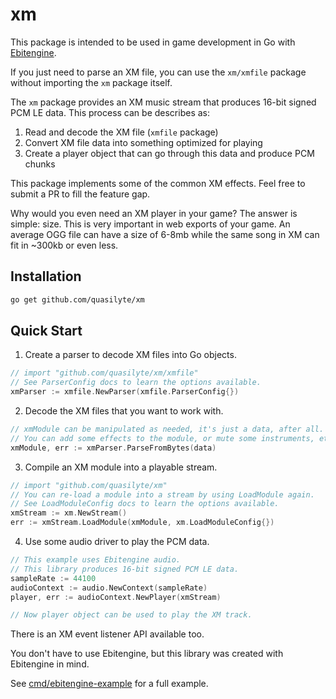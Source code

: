 # xm

This package is intended to be used in game development in Go with [Ebitengine](https://github.com/hajimehoshi/ebiten/).

If you just need to parse an XM file, you can use the `xm/xmfile` package without importing the `xm` package itself.

The `xm` package provides an XM music stream that produces 16-bit signed PCM LE data. This process can be describes as:

1. Read and decode the XM file (`xmfile` package)
2. Convert XM file data into something optimized for playing
3. Create a player object that can go through this data and produce PCM chunks

This package implements some of the common XM effects. Feel free to submit a PR to fill the feature gap.

Why would you even need an XM player in your game? The answer is simple: size. This is very important in web exports of your game. An average OGG file can have a size of 6-8mb while the same song in XM can fit in ~300kb or even less.

## Installation

```bash
go get github.com/quasilyte/xm
```

## Quick Start

1. Create a parser to decode XM files into Go objects.

```go
// import "github.com/quasilyte/xm/xmfile"
// See ParserConfig docs to learn the options available.
xmParser := xmfile.NewParser(xmfile.ParserConfig{})
```

2. Decode the XM files that you want to work with.

```go
// xmModule can be manipulated as needed, it's just a data, after all.
// You can add some effects to the module, or mute some instruments, etc.
xmModule, err := xmParser.ParseFromBytes(data)
```

3. Compile an XM module into a playable stream.

```go
// import "github.com/quasilyte/xm"
// You can re-load a module into a stream by using LoadModule again.
// See LoadModuleConfig docs to learn the options available.
xmStream := xm.NewStream()
err := xmStream.LoadModule(xmModule, xm.LoadModuleConfig{})
```

4. Use some audio driver to play the PCM data.

```go
// This example uses Ebitengine audio.
// This library produces 16-bit signed PCM LE data.
sampleRate := 44100
audioContext := audio.NewContext(sampleRate)
player, err := audioContext.NewPlayer(xmStream)

// Now player object can be used to play the XM track.
```

There is an XM event listener API available too.

You don't have to use Ebitengine, but this library was created with Ebitengine in mind.

See [cmd/ebitengine-example](cmd/ebitengine-example/main.go) for a full example.
